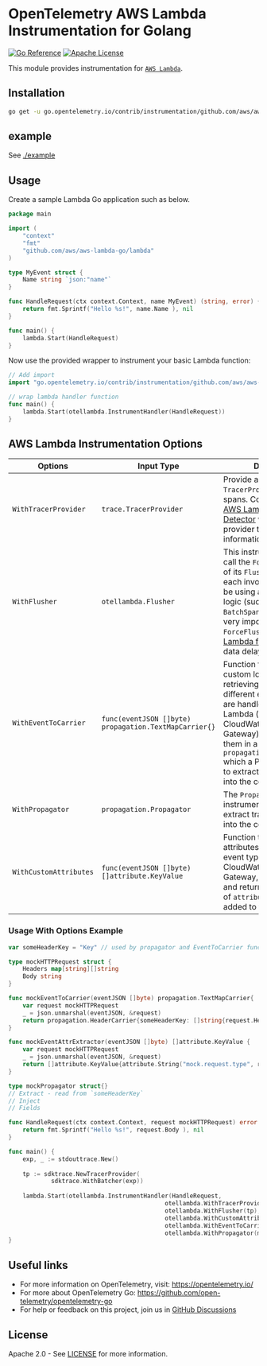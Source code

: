 # OpenTelemetry AWS Lambda Instrumentation for Golang

[![Go Reference][goref-image]][goref-url]
[![Apache License][license-image]][license-url]

This module provides instrumentation for [`AWS Lambda`](https://docs.aws.amazon.com/lambda/latest/dg/golang-handler.html).

## Installation

```bash
go get -u go.opentelemetry.io/contrib/instrumentation/github.com/aws/aws-lambda-go/otellambda
```

## example

See [./example](https://github.com/open-telemetry/opentelemetry-go-contrib/tree/main/instrumentation/github.com/aws/aws-lambda-go/otellambda/example)

## Usage

Create a sample Lambda Go application such as below.

```go
package main

import (
	"context"
	"fmt"
	"github.com/aws/aws-lambda-go/lambda"
)

type MyEvent struct {
	Name string `json:"name"`
}

func HandleRequest(ctx context.Context, name MyEvent) (string, error) {
	return fmt.Sprintf("Hello %s!", name.Name ), nil
}

func main() {
	lambda.Start(HandleRequest)
}
```

Now use the provided wrapper to instrument your basic Lambda function:

```go
// Add import
import "go.opentelemetry.io/contrib/instrumentation/github.com/aws/aws-lambda-go/otellambda"

// wrap lambda handler function
func main() {
	lambda.Start(otellambda.InstrumentHandler(HandleRequest))
}
```

## AWS Lambda Instrumentation Options

| Options | Input Type  | Description | Default |
| --- | --- | --- | --- |
| `WithTracerProvider` | `trace.TracerProvider` | Provide a custom `TracerProvider` for creating spans. Consider using the [AWS Lambda Resource Detector][lambda-detector-url] with your tracer provider to improve tracing information. | `otel.GetTracerProvider()`
| `WithFlusher` | `otellambda.Flusher`  | This instrumentation will call the `ForceFlush` method of its `Flusher` at the end of each invocation. Should you be using asynchronous logic (such as `sddktrace's BatchSpanProcessor`) it is very import for spans to be `ForceFlush`'ed before [Lambda freezes](https://docs.aws.amazon.com/lambda/latest/dg/runtimes-context.html) to avoid data delays. | `Flusher` with noop `ForceFlush`
| `WithEventToCarrier` | `func(eventJSON []byte) propagation.TextMapCarrier{}` | Function for providing custom logic to support retrieving trace header from different event types that are handled by AWS Lambda (e.g., SQS, CloudWatch, Kinesis, API Gateway) and returning them in a `propagation.TextMapCarrier` which a Propagator can use to extract the trace header into the context. | Function which returns an empty `TextMapCarrier` - new spans will be part of a new Trace and have no parent past Lambda instrumentation span
| `WithPropagator` | `propagation.Propagator` | The `Propagator` the instrumentation will use to extract trace information into the context. | `otel.GetTextMapPropagator()` |
| `WithCustomAttributes` | `func(eventJSON []byte) []attribute.KeyValue` | Function to extract custom attributes from different event types (e.g., SQS, CloudWatch, Kinesis, API Gateway, custom event) and return them as a slice of `attribute.KeyValue` to be added to the span. | Function which returns an empty `[]]attribute.KeyValue` (no custom attributes) |

### Usage With Options Example

```go
var someHeaderKey = "Key" // used by propagator and EventToCarrier function to identify trace header

type mockHTTPRequest struct {
	Headers map[string][]string
	Body string
}

func mockEventToCarrier(eventJSON []byte) propagation.TextMapCarrier{
	var request mockHTTPRequest
	_ = json.unmarshal(eventJSON, &request)
	return propagation.HeaderCarrier{someHeaderKey: []string{request.Headers[someHeaderKey]}}
}

func mockEventAttrExtractor(eventJSON []byte) []attribute.KeyValue {
	var request mockHTTPRequest
	_ = json.unmarshal(eventJSON, &request)
	return []attribute.KeyValue{attribute.String("mock.request.type", reflect.TypeOf(request).String())}
}

type mockPropagator struct{}
// Extract - read from `someHeaderKey`
// Inject
// Fields

func HandleRequest(ctx context.Context, request mockHTTPRequest) error {
	return fmt.Sprintf("Hello %s!", request.Body ), nil
}

func main() {
	exp, _ := stdouttrace.New()
    
	tp := sdktrace.NewTracerProvider(
		    sdktrace.WithBatcher(exp))
	
	lambda.Start(otellambda.InstrumentHandler(HandleRequest,
		                                    otellambda.WithTracerProvider(tp),
		                                    otellambda.WithFlusher(tp),
		                                    otellambda.WithCustomAttributes(mockEventAttrExtractor),
		                                    otellambda.WithEventToCarrier(mockEventToCarrier),
		                                    otellambda.WithPropagator(mockPropagator{})))
}
```

## Useful links

- For more information on OpenTelemetry, visit: <https://opentelemetry.io/>
- For more about OpenTelemetry Go: <https://github.com/open-telemetry/opentelemetry-go>
- For help or feedback on this project, join us in [GitHub Discussions][discussions-url]

## License

Apache 2.0 - See [LICENSE][license-url] for more information.

[license-url]: https://github.com/open-telemetry/opentelemetry-go-contrib/blob/main/LICENSE
[license-image]: https://img.shields.io/badge/license-Apache_2.0-green.svg?style=flat
[goref-image]: https://pkg.go.dev/badge/go.opentelemetry.io/contrib/instrumentation/github.com/aws/aws-lambda-go/otellambda.svg
[goref-url]: https://pkg.go.dev/go.opentelemetry.io/contrib/instrumentation/github.com/aws/aws-lambda-go/otellambda
[discussions-url]: https://github.com/open-telemetry/opentelemetry-go/discussions
[lambda-detector-url]: https://github.com/open-telemetry/opentelemetry-go-contrib/blob/main/detectors/aws/lambda
